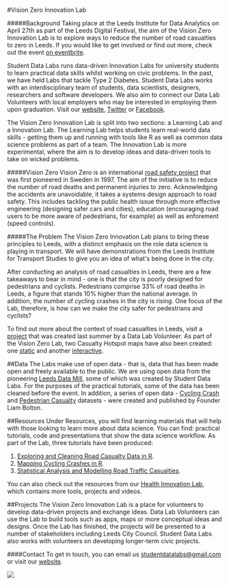 #Vision Zero Innovation Lab

#####Background
Taking place at the Leeds Institute for Data Analytics on April 27th as part of the Leeds Digital Festival, the aim of the Vision Zero Innovation Lab is to explore ways to reduce the number of road casualties to zero in Leeds. If you would like to get involved or find out more, check out the event [on eventbrite](https://www.eventbrite.co.uk/e/vision-zero-innovation-lab-leeds-digital-festival-tickets-21587524868).

Student Data Labs runs data-driven Innovation Labs for university students to learn practical data skills whilst working on civic problems. In the past, we have held Labs that tackle Type 2 Diabetes. Student Data Labs works with an interdisciplinary team of students, data scientists, designers, researchers and software developers. We also aim to connect our Data Lab Volunteers with local employers who may be interested in employing them upon graduation. Visit our [website](http://studentdatalabs.com/), [Twitter](https://twitter.com/StudentDataLabs) or [Facebook](https://www.facebook.com/StudentDataLabs).

The Vision Zero Innovation Lab is split into two sections: a Learning Lab and a Innovation Lab. The Learning Lab helps students learn real-world data skills - getting them up and running with tools like R as well as common data science problems as part of a team. The Innovation Lab is more experimental, where the aim is to develop ideas and data-driven tools to take on wicked problems.

#####Vision Zero
Vision Zero is an international [road safety project](http://www.visionzeroinitiative.com/) that was first pioneered in Sweden in 1997. The aim of the initiative is to reduce the number of road deaths and permanent injuries to zero. Acknowledging the accidents are unavoidable, it takes a systems design approach to road safety. This includes tackling the public health issue through more effective engineering (designing safer cars and cities), education (encouraging road users to be more aware of pedestrians, for example) as well as enforement (speed controls).


#####The Problem
The Vision Zero Innovation Lab plans to bring these principles to Leeds, with a distinct emphasis on the role data science is playing in transport. We will have demonstrations from the Leeds Institute for Transport Studies to give you an idea of what's being done in the city.

After conducting an analysis of road casualties in Leeds, there are a few takeaways to bear in mind - one is that the city is poorly designed for pedestrians and cyclists. Pedestrians comprise 33% of road deaths in Leeds, a figure that stands 10% higher than the national average. In addition, the number of cycling crashes in the city is rising. One focus of the Lab, therefore, is how can we make the city safer for pedestrians and cyclists?

To find out more about the context of road casualties in Leeds, visit a [project](https://public.tableau.com/views/Story-RoadTrafficCasualtiesLeeds2009-2014/Story1?:embed=y&:display_count=yes&:showTabs=y) that was created last summer by a Data Lab Volunteer. As part of the Vision Zero Lab, two Casualty Hotspot maps have also been created: one [static](https://studentdatalabs.files.wordpress.com/2016/04/screen-shot-2016-04-16-at-21-54-23-e1461612829626.png) and another [interactive](https://liamboltonuk.cartodb.com/viz/f4f4c7fe-0b16-11e6-b285-0ecfd53eb7d3/embed_map).

##Data
The Labs make use of open data - that is, data that has been made open and freely available to the public. We are using open data from the pioneering [Leeds Data Mill](http://leedsdatamill.org/), some of which was created by Student Data Labs. For the purposes of the practical tutorials, some of the data has been cleaned before the event. In addition, a series of open data - [Cycling Crash](http://leedsdatamill.org/dataset/cycling-accidents-in-leeds) and [Pedestrian Casualty](http://leedsdatamill.org/dataset/pedestrian-casualties-in-leeds) datasets - were created and published by Founder Liam Bolton.

##Resources
Under Resources, you will find learning materials that will help with those looking to learn more about data science. You can find: practical tutorials, code and presentations that show the data science workflow. As part of the Lab, three tutorials have been produced:
1. [Exploring and Cleaning Road Casualty Data in R](https://rpubs.com/StudentDataLabs/Exploring-Cleaning-Data).
2. [Mapping Cycling Crashes in R](https://rpubs.com/StudentDataLabs/Mapping-Cycling-Crashes).
3. [Statistical Analysis and Modelling Road Traffic Casualties](http://rpubs.com/StudentDataLabs/Statistical-Analysis-Modelling).

You can also check out the resources from our [Health Innovation Lab](https://www.dropbox.com/sh/lpn47z908p8lbub/AAC0f3EaGEzeK_NvjU24NEjUa?dl=0), which contains more tools, projects and videos.

##Projects
The Vision Zero Innovation Lab is a place for volunteers to develop data-driven projects and exchange ideas. Data Lab Volunteers can use the Lab to build tools such as apps, maps or more conceptual ideas and designs. Once the Lab has finished, the projects will be presented to a number of stakeholders including Leeds City Council. Student Data Labs also works with volunteers on developing longer-term civic projects.

####Contact
To get in touch, you can email us <u>studentdatalabs@gmail.com</u> or visit our [website](studentdatalabs.com).

![](https://studentdatalabs.files.wordpress.com/2016/01/newlogo4-e1460235034568.png)
